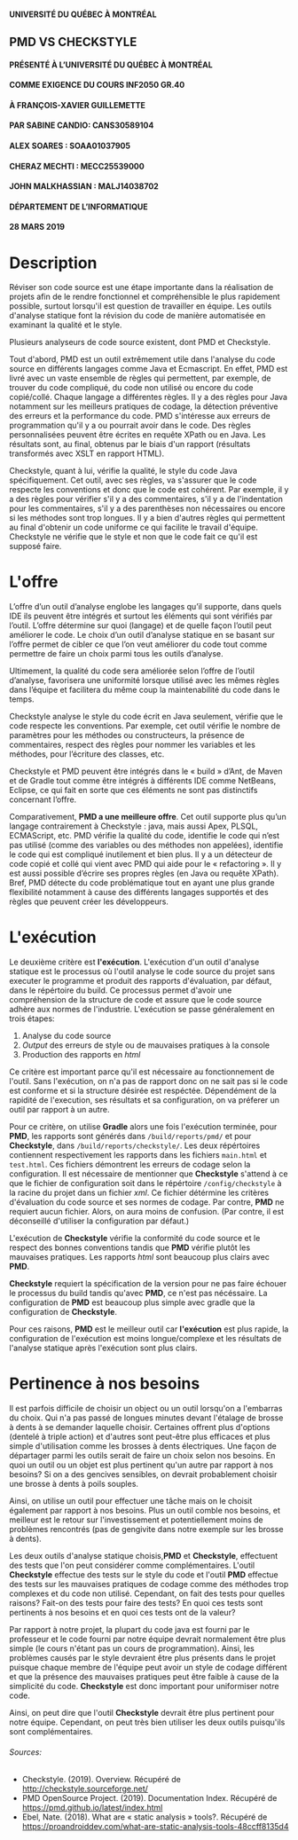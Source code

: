 #### UNIVERSITÉ DU QUÉBEC À MONTRÉAL


 
## PMD VS CHECKSTYLE



#### PRÉSENTÉ À L’UNIVERSITÉ DU QUÉBEC À MONTRÉAL
#### COMME EXIGENCE DU COURS INF2050 GR.40 



#### À FRANÇOIS-XAVIER GUILLEMETTE


#### PAR SABINE CANDIO: CANS30589104
#### ALEX SOARES : SOAA01037905
#### CHERAZ MECHTI : MECC25539000
#### JOHN MALKHASSIAN : MALJ14038702
 
#### DÉPARTEMENT DE L’INFORMATIQUE
#### 28 MARS 2019

 
# Description

Réviser son code source est une étape importante dans la réalisation de projets
afin de le rendre fonctionnel et compréhensible le plus rapidement possible, surtout lorsqu'il est question de travailler en équipe. 
Les outils d'analyse statique font la révision du code de manière automatisée en examinant la qualité et le style.

Plusieurs analyseurs de code source existent, dont PMD et Checkstyle.

Tout d'abord, PMD est un outil extrêmement utile dans l'analyse du code source en différents langages comme
Java et Ecmascript. En effet, PMD est livré avec un vaste ensemble de règles qui permettent, par exemple, 
de trouver du code compliqué, du code non utilisé ou encore du code copié/collé. Chaque langage a différentes règles.
Il y a des règles pour Java notamment sur les meilleurs pratiques de codage, la détection préventive des erreurs et la performance du code. PMD s'intéresse aux erreurs de programmation qu'il y a ou pourrait avoir dans le code.
Des règles personnalisées peuvent être écrites en requête XPath ou en Java.
Les résultats sont, au final, obtenus par le biais d'un rapport (résultats transformés avec XSLT en rapport HTML).

Checkstyle, quant à lui, vérifie la qualité, le style du code Java spécifiquement. Cet outil, avec ses règles, va s'assurer que le 
code respecte les conventions et donc que le code est cohérent. Par exemple, il y a des règles pour vérifier
s'il y a des commentaires, s'il y a de l'indentation pour les commentaires, s'il y a des parenthèses non nécessaires
ou encore si les méthodes sont trop longues. Il y a bien d'autres règles qui permettent au final d'obtenir un code uniforme 
ce qui facilite le travail d'équipe. Checkstyle ne vérifie que le style et non que le code fait ce qu'il est supposé faire.


# L'offre

L’offre d’un outil d’analyse englobe les langages qu’il supporte, dans quels IDE ils peuvent être intégrés et surtout les éléments qui sont vérifiés par l’outil.  L’offre détermine sur quoi (langage) et de quelle façon l’outil peut améliorer le code. Le choix d’un outil d’analyse statique en se basant sur l’offre permet de cibler ce que l’on veut améliorer du code tout comme permettre de faire un choix parmi tous les outils d’analyse.

Ultimement, la qualité du code sera améliorée selon l’offre de l’outil d’analyse, favorisera une uniformité lorsque utilisé avec les mêmes règles dans l’équipe et facilitera du même coup la maintenabilité du code dans le temps.

Checkstyle analyse le style du code écrit en Java seulement, vérifie que le code respecte les conventions. Par exemple, cet outil vérifie le nombre de paramètres pour les méthodes ou constructeurs, la présence de commentaires, respect des règles pour nommer les variables et les méthodes, pour l’écriture des classes, etc. 

Checkstyle et PMD peuvent être intégrés dans le « build » d’Ant, de Maven et de Gradle tout comme être intégrés à différents IDE comme NetBeans, Eclipse, ce qui fait en sorte que ces éléments ne sont pas distinctifs concernant l’offre.

Comparativement, **PMD a une meilleure offre**. Cet outil supporte plus qu’un langage contrairement à Checkstyle : java, mais aussi Apex, PLSQL, ECMAScript, etc. PMD vérifie la qualité du code, identifie le code qui n’est pas utilisé (comme des variables ou des méthodes non appelées), identifie le code qui est compliqué inutilement et bien plus. Il y a un détecteur de code copié et collé qui vient avec PMD qui aide pour le « refactoring ». Il y est aussi possible d’écrire ses propres règles (en Java ou requête XPath). Bref, PMD détecte du code problématique tout en ayant une plus grande flexibilité notamment à cause des différents langages supportés et des règles que peuvent créer les développeurs.


# L'exécution

Le deuxième critère est **l'exécution**. L'exécution d'un outil d'analyse statique est le processus où l'outil analyse le code source du projet sans executer le programme et produit des rapports d'évaluation, par défaut, dans le répértoire du build.
Ce processus permet d'avoir une compréhension de la structure de code et assure que le code source adhère aux normes de l'industrie. L'exécution se passe généralement en trois étapes:

1. Analyse du code source
2. *Output* des erreurs de style ou de mauvaises pratiques à la console
3. Production des rapports en *html*

Ce critère est important parce qu'il est nécessaire au fonctionnement de l'outil. Sans l'exécution, on n'a pas de rapport donc on ne sait pas si le code est conforme et si la structure désirée est respéctée. Dépendément de la rapidité de l'execution, ses résultats et sa configuration, on va préferer un outil par rapport à un autre.

Pour ce critère, on utilise **Gradle** alors une fois l'exécution terminée, pour **PMD**, les rapports sont générés dans `/build/reports/pmd/` et pour **Checkstyle**, dans `/build/reports/checkstyle/`.
Les deux répértoires contiennent respectivement les rapports dans les fichiers `main.html` et `test.html`. Ces fichiers démontrent les erreurs de codage selon la configuration. Il est nécessaire de mentionner que **Checkstyle** s'attend à ce que le fichier de configuration soit dans le répértoire `/config/checkstyle` à la racine du projet dans un fichier *xml*. Ce fichier détérmine les critères d'évaluation du code source et ses normes de codage. Par contre, **PMD** ne requiert aucun fichier. Alors, on aura moins de confusion. (Par contre, il est déconseillé d'utiliser la configuration par défaut.)

L'exécution de **Checkstyle** vérifie la conformité du code source et le respect des bonnes conventions tandis que **PMD** vérifie plutôt les mauvaises pratiques. Les rapports *html* sont beaucoup plus clairs avec **PMD**.

**Checkstyle** requiert la spécification de la version pour ne pas faire échouer le processus du build tandis qu'avec **PMD**, ce n'est pas nécéssaire. La configuration de **PMD** est beaucoup plus simple avec gradle que la configuration de **Checkstyle**.

Pour ces raisons, **PMD** est le meilleur outil car **l'exécution** est plus rapide, la configuration de l'exécution est moins longue/complexe et les résultats de l'analyse statique après l'exécution sont plus clairs.


# Pertinence à nos besoins
 
  Il est parfois difficile de choisir un object ou un outil lorsqu'on a
l'embarras du choix. Qui n'a pas passé de longues minutes devant
l'étalage de brosse à dents à se demander laquelle choisir. Certaines
offrent plus d'options (dentelé à triple action) et d'autres sont
peut-être plus efficaces et plus simple d'utilisation comme les
brosses à dents électriques. Une façon de départager parmi les outils
serait de faire un choix selon nos besoins. En quoi un outil ou un
objet est plus pertinent qu'un autre par rapport à nos besoins? Si
on a des gencives sensibles, on devrait probablement choisir une
brosse à dents à poils souples.

Ainsi, on utilise un outil pour effectuer une tâche mais on le choisit
également par rapport à nos besoins. Plus un outil comble nos besoins,
et meilleur est le retour sur l'investissement et potentiellement moins
de problèmes rencontrés (pas de gengivite dans notre exemple sur les
brosse à dents).

Les deux outils d'analyse statique choisis,**PMD** et **Checkstyle**,
effectuent des tests que l'on peut considérer comme complémentaires.
L'outil **Checkstyle** effectue des tests sur le style du code et
l'outil **PMD** effectue des tests sur les mauvaises pratiques de codage
comme des méthodes trop complexes et du code non utilisé. Cependant, on
fait des tests pour quelles raisons? Fait-on des tests pour faire des tests?
En quoi ces tests sont pertinents à nos besoins et en quoi ces tests ont
de la valeur?

Par rapport à notre projet, la plupart du code java est fourni par le
professeur et le code fourni par notre équipe devrait normalement
être plus simple (le cours n'étant pas un cours de programmation).
Ainsi, les problèmes causés par le style devraient être plus présents
dans le projet puisque chaque membre de l'équipe peut avoir un style
de codage différent et que la présence des mauvaises pratiques peut
être faible à cause de la simplicité du code. **Checkstyle** est donc
important pour uniformiser notre code.
 
Ainsi, on peut dire que l'outil **Checkstyle** devrait être plus pertinent
pour notre équipe. Cependant, on peut très bien utiliser les deux
outils puisqu'ils sont complémentaires.

###### Sources:
- Checkstyle. (2019). Overview. Récupéré de http://checkstyle.sourceforge.net/
- PMD OpenSource Project. (2019). Documentation Index. Récupéré de https://pmd.github.io/latest/index.html
- Ebel, Nate. (2018). What are « static analysis » tools?. Récupéré de   https://proandroiddev.com/what-are-static-analysis-tools-48ccff8135d4 


